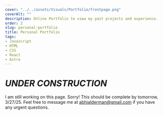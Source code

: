 ```yaml
---
cover: "../../assets/Visuals/Portfolio/frontpage.png"
coverAlt: ""
description: Online Portfolio to view my past projects and experience.
order: 2
slug: personal-portfolio
title: Personal Portfolio
tags:
- Javascript
- HTML
- CSS
- React
- Astro
---
```


# **_UNDER CONSTRUCTION_**
I am still working on this page. Sorry! This should be complete by tomorrow, 3/27/25. Feel free to message me at abhialderman@gmail.com if you have any urgent questions.
